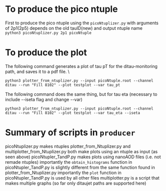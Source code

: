 # To produce the pico ntuple
First to produce the pico ntuple using the `picoNtuplizer.py` with arguments of  2p1(2p5) depends on the old tauID(new) and output ntuple name \
```python3 picoNtuplizer.py 2p1 picoNtuple```

# To produce the plot
The following command generates a plot of tau pT for the ditau-monitoring path, and saves it to a pdf file.  \
```
python3 plotter_from_ntuplizer.py --input picoNtuple.root --channel ditau --run "Fill 8102" --plot testplot --var tau_pt
```
The following command does the same thing, but for tau eta (necessary to include --iseta flag and change --var)
```
python3 plotter_from_ntuplizer.py --input picoNtuple.root --channel ditau --run "Fill 8102" --plot testplot --var tau_eta --iseta
```

# Summary of scripts in `producer`
picoNtuplizer.py makes ntuples
plotter_from_Ntuplizer.py and multiplotter_from_Ntuplizer.py both make plots using an ntuple as input (as seen above)
picoNtupler_TandP.py makes plots using nanoAOD files (i.e. not remade ntuples)
importantly the `obtain_histograms` function in picoNtupler_TandP.py is slightly different from the same function found in plotter_from_Ntuplizer.py
importantly the `plot` function in picoNtupler_TandP.py is used by all other files
multiplotter.py is a script that makes multiple graphs (so far only ditaujet paths are supported here)


